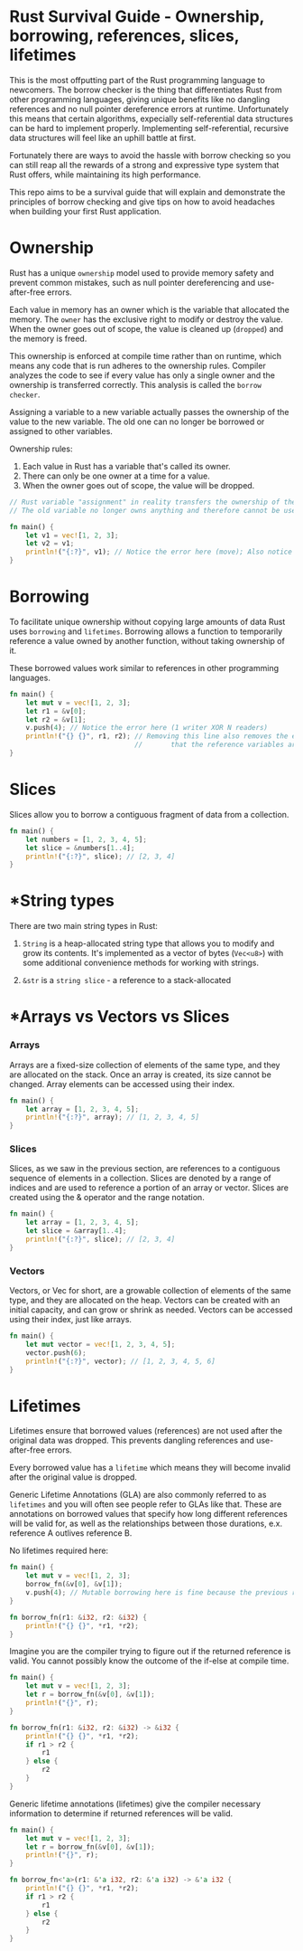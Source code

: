 # Rust Survival Guide - Ownership, borrowing, references, slices, lifetimes

This is the most offputting part of the Rust programming language to newcomers. The borrow checker is the thing that differentiates Rust from other programming languages, giving unique benefits like no dangling references and no null pointer dereference errors at runtime. Unfortunately this means that certain algorithms, expecially self-referential data structures can be hard to implement properly. Implementing self-referential, recursive data structures will feel like an uphill battle at first.

Fortunately there are ways to avoid the hassle with borrow checking so you can still reap all the rewards of a strong and expressive type system that Rust offers, while maintaining its high performance.

This repo aims to be a survival guide that will explain and demonstrate the principles of borrow checking and give tips on how to avoid headaches when building your first Rust application.

# Ownership

Rust has a unique ```ownership``` model used to provide memory safety and prevent common mistakes, such as null pointer dereferencing and use-after-free errors.

Each value in memory has an owner which is the variable that allocated the memory. The ```owner``` has the exclusive right to modify or destroy the value. When the owner goes out of scope, the value is cleaned up (```dropped```) and the memory is freed.

This ownership is enforced at compile time rather than on runtime, which means any code that is run adheres to the ownership rules. Compiler analyzes the code to see if every value has only a single owner and the ownership is transferred correctly. This analysis is called the ```borrow checker```.

Assigning a variable to a new variable actually passes the ownership of the value to the new variable. The old one can no longer be borrowed or assigned to other variables.

Ownership rules:

1. Each value in Rust has a variable that's called its owner.
2. There can only be one owner at a time for a value.
3. When the owner goes out of scope, the value will be dropped.

```rust
// Rust variable "assignment" in reality transfers the ownership of the value to the new variable
// The old variable no longer owns anything and therefore cannot be used

fn main() {
    let v1 = vec![1, 2, 3];
    let v2 = v1;
    println!("{:?}", v1); // Notice the error here (move); Also notice the compiler's help message
}

```

# Borrowing

To facilitate unique ownership without copying large amounts of data Rust uses ```borrowing``` and ```lifetimes```. Borrowing allows a function to temporarily reference a value owned by another function, without taking ownership of it.

These borrowed values work similar to references in other programming languages.

```rust
fn main() {
    let mut v = vec![1, 2, 3];
    let r1 = &v[0];
    let r2 = &v[1];
    v.push(4); // Notice the error here (1 writer XOR N readers)
    println!("{} {}", r1, r2); // Removing this line also removes the error; the compiler is smart enough to see
                               //       that the reference variables are never actually read
}
```

# Slices

Slices allow you to borrow a contiguous fragment of data from a collection.

```rust
fn main() {
    let numbers = [1, 2, 3, 4, 5];
    let slice = &numbers[1..4];
    println!("{:?}", slice); // [2, 3, 4]
}
```

# *String types

There are two main string types in Rust:

1. ```String``` is a heap-allocated string type that allows you to modify and grow its contents. It's implemented as a vector of bytes (```Vec<u8>```) with some additional convenience methods for working with strings.

2. ```&str``` is a ```string slice``` - a reference to a stack-allocated

# *Arrays vs Vectors vs Slices

### Arrays

Arrays are a fixed-size collection of elements of the same type, and they are allocated on the stack. Once an array is created, its size cannot be changed. Array elements can be accessed using their index.

```rust
fn main() {
    let array = [1, 2, 3, 4, 5];
    println!("{:?}", array); // [1, 2, 3, 4, 5]
}
```

### Slices

Slices, as we saw in the previous section, are references to a contiguous sequence of elements in a collection. Slices are denoted by a range of indices and are used to reference a portion of an array or vector. Slices are created using the & operator and the range notation.

```rust
fn main() {
    let array = [1, 2, 3, 4, 5];
    let slice = &array[1..4];
    println!("{:?}", slice); // [2, 3, 4]
}
```

### Vectors

Vectors, or Vec for short, are a growable collection of elements of the same type, and they are allocated on the heap. Vectors can be created with an initial capacity, and can grow or shrink as needed. Vectors can be accessed using their index, just like arrays.

```rust
fn main() {
    let mut vector = vec![1, 2, 3, 4, 5];
    vector.push(6);
    println!("{:?}", vector); // [1, 2, 3, 4, 5, 6]
}
```

# Lifetimes

Lifetimes ensure that borrowed values (references) are not used after the original data was dropped. This prevents dangling references and use-after-free errors.

Every borrowed value has a ```lifetime``` which means they will become invalid after the original value is dropped.

Generic Lifetime Annotations (GLA) are also commonly referred to as ```lifetimes``` and you will often see people refer to GLAs like that. These are annotations on borrowed values that specify how long different references will be valid for, as well as the relationships between those durations, e.x. reference A outlives reference B.

No lifetimes required here:
```rust
fn main() {
    let mut v = vec![1, 2, 3];
    borrow_fn(&v[0], &v[1]);
    v.push(4); // Mutable borrowing here is fine because the previous references will be dropped when they reach the end of the function
}

fn borrow_fn(r1: &i32, r2: &i32) {
    println!("{} {}", *r1, *r2);
}
```

Imagine you are the compiler trying to figure out if the returned reference is valid. You cannot possibly know the outcome of the if-else at compile time.

```rust
fn main() {
    let mut v = vec![1, 2, 3];
    let r = borrow_fn(&v[0], &v[1]);
    println!("{}", r);
}

fn borrow_fn(r1: &i32, r2: &i32) -> &i32 {
    println!("{} {}", *r1, *r2);
    if r1 > r2 {
        r1
    } else {
        r2
    }
}
```

Generic lifetime annotations (lifetimes) give the compiler necessary information to determine if returned references will be valid.

```rust
fn main() {
    let mut v = vec![1, 2, 3];
    let r = borrow_fn(&v[0], &v[1]);
    println!("{}", r);
}

fn borrow_fn<'a>(r1: &'a i32, r2: &'a i32) -> &'a i32 {
    println!("{} {}", *r1, *r2);
    if r1 > r2 {
        r1
    } else {
        r2
    }
}
```
